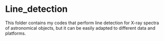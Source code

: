 # Line_detection
This folder contains my codes that perform line detection for X-ray spectra of astronomical objects, but it can be easily adapted to different data and platforms.

